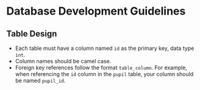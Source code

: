 # Database Development Guidelines

## Table Design
- Each table must have a column named `id` as the primary key, data type `int`.
- Column names should be camel case.
- Foreign key references follow the format `table_column`.  For example, when referencing the `id` column in the `pupil` table, your column should be named `pupil_id`.

